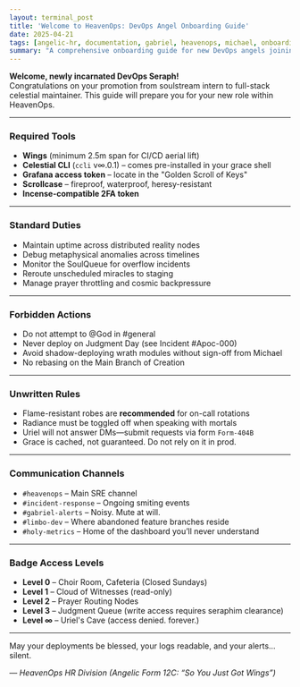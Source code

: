 ```yaml
---
layout: terminal_post
title: 'Welcome to HeavenOps: DevOps Angel Onboarding Guide'
date: 2025-04-21
tags: [angelic-hr, documentation, gabriel, heavenops, michael, onboarding, uriel]
summary: "A comprehensive onboarding guide for new DevOps angels joining the HeavenOps team."
---
```


**Welcome, newly incarnated DevOps Seraph!**  
Congratulations on your promotion from soulstream intern to full-stack celestial maintainer. This guide will prepare you for your new role within HeavenOps.

---

### Required Tools

-   **Wings** (minimum 2.5m span for CI/CD aerial lift)
-   **Celestial CLI** (`ccli` v∞.0.1) – comes pre-installed in your grace shell
-   **Grafana access token** – locate in the "Golden Scroll of Keys"
-   **Scrollcase** – fireproof, waterproof, heresy-resistant
-   **Incense-compatible 2FA token**

---

### Standard Duties

-   Maintain uptime across distributed reality nodes
-   Debug metaphysical anomalies across timelines
-   Monitor the SoulQueue for overflow incidents
-   Reroute unscheduled miracles to staging
-   Manage prayer throttling and cosmic backpressure

---

### Forbidden Actions

-   Do not attempt to @God in #general
-   Never deploy on Judgment Day (see Incident #Apoc-000)
-   Avoid shadow-deploying wrath modules without sign-off from Michael
-   No rebasing on the Main Branch of Creation

---

### Unwritten Rules

-   Flame-resistant robes are **recommended** for on-call rotations
-   Radiance must be toggled off when speaking with mortals
-   Uriel will not answer DMs—submit requests via form `Form-404B`
-   Grace is cached, not guaranteed. Do not rely on it in prod.

---

### Communication Channels

-   `#heavenops` – Main SRE channel
-   `#incident-response` – Ongoing smiting events
-   `#gabriel-alerts` – Noisy. Mute at will.
-   `#limbo-dev` – Where abandoned feature branches reside
-   `#holy-metrics` – Home of the dashboard you’ll never understand

---

### Badge Access Levels

-   **Level 0** – Choir Room, Cafeteria (Closed Sundays)
-   **Level 1** – Cloud of Witnesses (read-only)
-   **Level 2** – Prayer Routing Nodes
-   **Level 3** – Judgment Queue (write access requires seraphim clearance)
-   **Level ∞** – Uriel's Cave (access denied. forever.)

---

May your deployments be blessed, your logs readable, and your alerts... silent.

_— HeavenOps HR Division (Angelic Form 12C: “So You Just Got Wings”)_
